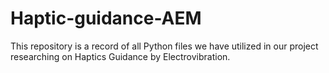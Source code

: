 # Haptic-guidance-AEM
This repository is a record of all Python files we have utilized in our project researching on Haptics Guidance by Electrovibration.

